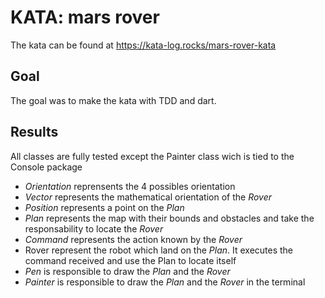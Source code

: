 # KATA: mars rover
The kata can be found at https://kata-log.rocks/mars-rover-kata

## Goal
The goal was to make the kata with TDD and dart.

## Results
All classes are fully tested except the Painter class wich is tied to the Console package

- *Orientation* reprensents the 4 possibles orientation
- *Vector* represents the mathematical orientation of the *Rover*
- *Position* represents a point on the *Plan*
- *Plan* represents the map with their bounds and obstacles and take the responsability to locate the *Rover*
- *Command* represents the action known by the *Rover*
- Rover represent the robot which land on the *Plan*. It executes the command received and use the Plan to locate itself
- *Pen* is responsible to draw the *Plan* and the *Rover*
- *Painter* is responsible to draw the *Plan* and the *Rover* in the terminal


